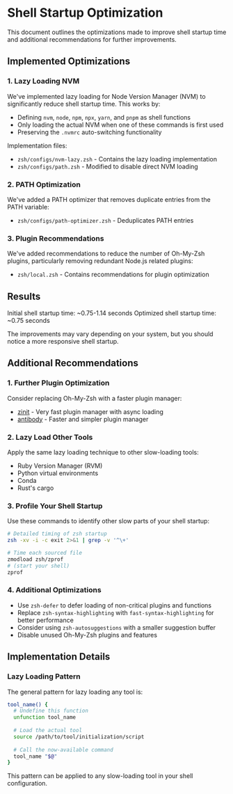 # Shell Startup Optimization

This document outlines the optimizations made to improve shell startup time and additional recommendations for further improvements.

## Implemented Optimizations

### 1. Lazy Loading NVM

We've implemented lazy loading for Node Version Manager (NVM) to significantly reduce shell startup time. This works by:

- Defining `nvm`, `node`, `npm`, `npx`, `yarn`, and `pnpm` as shell functions
- Only loading the actual NVM when one of these commands is first used
- Preserving the `.nvmrc` auto-switching functionality

Implementation files:
- `zsh/configs/nvm-lazy.zsh` - Contains the lazy loading implementation
- `zsh/configs/path.zsh` - Modified to disable direct NVM loading

### 2. PATH Optimization

We've added a PATH optimizer that removes duplicate entries from the PATH variable:

- `zsh/configs/path-optimizer.zsh` - Deduplicates PATH entries

### 3. Plugin Recommendations

We've added recommendations to reduce the number of Oh-My-Zsh plugins, particularly removing redundant Node.js related plugins:

- `zsh/local.zsh` - Contains recommendations for plugin optimization

## Results

Initial shell startup time: ~0.75-1.14 seconds
Optimized shell startup time: ~0.75 seconds

The improvements may vary depending on your system, but you should notice a more responsive shell startup.

## Additional Recommendations

### 1. Further Plugin Optimization

Consider replacing Oh-My-Zsh with a faster plugin manager:
- [zinit](https://github.com/zdharma-continuum/zinit) - Very fast plugin manager with async loading
- [antibody](https://getantibody.github.io/) - Faster and simpler plugin manager

### 2. Lazy Load Other Tools

Apply the same lazy loading technique to other slow-loading tools:
- Ruby Version Manager (RVM)
- Python virtual environments
- Conda
- Rust's cargo

### 3. Profile Your Shell Startup

Use these commands to identify other slow parts of your shell startup:

```bash
# Detailed timing of zsh startup
zsh -xv -i -c exit 2>&1 | grep -v '^\+'

# Time each sourced file
zmodload zsh/zprof
# (start your shell)
zprof
```

### 4. Additional Optimizations

- Use `zsh-defer` to defer loading of non-critical plugins and functions
- Replace `zsh-syntax-highlighting` with `fast-syntax-highlighting` for better performance
- Consider using `zsh-autosuggestions` with a smaller suggestion buffer
- Disable unused Oh-My-Zsh plugins and features

## Implementation Details

### Lazy Loading Pattern

The general pattern for lazy loading any tool is:

```zsh
tool_name() {
  # Undefine this function
  unfunction tool_name
  
  # Load the actual tool
  source /path/to/tool/initialization/script
  
  # Call the now-available command
  tool_name "$@"
}
```

This pattern can be applied to any slow-loading tool in your shell configuration. 